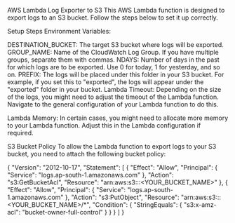 AWS Lambda Log Exporter to S3
This AWS Lambda function is designed to export logs to an S3 bucket. Follow the steps below to set it up correctly.

Setup Steps
Environment Variables:

DESTINATION_BUCKET: The target S3 bucket where logs will be exported.
GROUP_NAME: Name of the CloudWatch Log Group. If you have multiple groups, separate them with commas.
NDAYS: Number of days in the past for which logs are to be exported. Use 0 for today, 1 for yesterday, and so on.
PREFIX: The logs will be placed under this folder in your S3 bucket. For example, if you set this to "exported", the logs will appear under the "exported" folder in your bucket.
Lambda Timeout:
Depending on the size of the logs, you might need to adjust the timeout of the Lambda function. Navigate to the general configuration of your Lambda function to do this.

Lambda Memory:
In certain cases, you might need to allocate more memory to your Lambda function. Adjust this in the Lambda configuration if required.

S3 Bucket Policy
To allow the Lambda function to export logs to your S3 bucket, you need to attach the following bucket policy:

{
  "Version": "2012-10-17",
  "Statement": [
    {
      "Effect": "Allow",
      "Principal": {
        "Service": "logs.ap-south-1.amazonaws.com"
      },
      "Action": "s3:GetBucketAcl",
      "Resource": "arn:aws:s3:::<YOUR_BUCKET_NAME>"
    },
    {
      "Effect": "Allow",
      "Principal": {
        "Service": "logs.ap-south-1.amazonaws.com"
      },
      "Action": "s3:PutObject",
      "Resource": "arn:aws:s3:::<YOUR_BUCKET_NAME>/*",
      "Condition": {
        "StringEquals": {
          "s3:x-amz-acl": "bucket-owner-full-control"
        }
      }
    }
  ]
}
